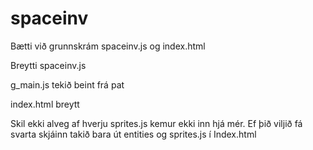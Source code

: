 # spaceinv

Bætti við grunnskrám spaceinv.js og index.html

Breytti spaceinv.js

g_main.js tekið beint frá pat

index.html breytt

Skil ekki alveg af hverju sprites.js kemur ekki inn hjá mér.
Ef þið viljið fá svarta skjáinn takið bara út entities og sprites.js
í Index.html
